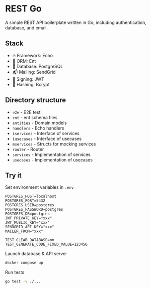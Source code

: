 # REST Go

A simple REST API boilerplate written in Go, including authentication, database, and email.

## Stack

- 🔥 Framework: Echo
- 🔄 ORM: Ent
- 🥫 Database: PostgreSQL
- 📬 Mailing: SendGrid
- 🔑 Signing: JWT
- 🥔 Hashing: Bcrypt

## Directory structure

- `e2e` - E2E test
- `ent` - ent schema files
- `entities` - Domain models
- `handlers` - Echo handlers
- `iservices` - Interface of services
- `iusecases` - Interface of usecases
- `mservices` - Structs for mocking services
- `router` - Router
- `services` - Implementation of services
- `usecases` - Implementation of usecases

## Try it

Set environment variables in `.env`
```
POSTGRES_HOST=localhost
POSTGRES_PORT=5432
POSTGRES_USER=postgres
POSTGRES_PASSWORD=postgres
POSTGRES_DB=postgres
JWT_PRIVATE_KEY="xxx"
JWT_PUBLIC_KEY="xxx"
SENDGRID_API_KEY="xxx"
MAILER_FROM="xxx"

TEST_CLEAR_DATABASE=on
TEST_GENERATE_CODE_FIXED_VALUE=123456
```

Launch database & API server
```sh
docker compose up
```

Run tests
```sh
go test -v ./...
```
